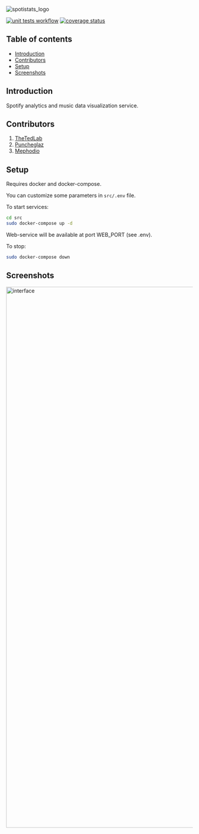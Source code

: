 ![spotistats_logo](https://github.com/TheTedLab/SpotiStats/assets/71270225/2fe17957-f07f-4e0b-80b6-2e27943d14d5)

[![unit tests workflow](https://github.com/TheTedLab/SpotiStats/actions/workflows/unit-tests.yaml/badge.svg)](https://github.com/TheTedLab/SpotiStats/actions/workflows/unit-tests.yaml)
[![coverage status](https://thetedlab.github.io/SpotiStats/coverage.svg)](https://thetedlab.github.io/SpotiStats/index.html)

## Table of contents
* [Introduction](https://github.com/TheTedLab/SpotiStats#introduction)
* [Contributors](https://github.com/TheTedLab/SpotiStats#contributors)
* [Setup](https://github.com/TheTedLab/SpotiStats#setup)
* [Screenshots](https://github.com/TheTedLab/SpotiStats#screenshots)

## Introduction
Spotify analytics and music data visualization service.

## Contributors
1. [TheTedLab](https://github.com/TheTedLab)
2. [Puncheglaz](https://github.com/Puncheglaz)
3. [Mephodio](https://github.com/Mephodio)

## Setup

Requires docker and docker-compose.

You can customize some parameters in `src/.env` file.

To start services:

```bash
cd src
sudo docker-compose up -d
```

Web-service will be available at port WEB_PORT (see .env).

To stop:

```bash
sudo docker-compose down
```

## Screenshots
<img width="1458" alt="interface" src="https://github.com/TheTedLab/SpotiStats/assets/71270225/b53454a2-577e-41b0-bb22-256e8184d75c">
